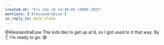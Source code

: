 ```yaml
---
created_at: "Fri Jan 28 14:40:05 +0000 2022"
mentions: ['AlessandraEsse']
in_reply_to: @ale_oldno
---
```


@AlessandraEsse The kids like to get up at 6, so I got used to it that way. By 7, I'm ready to go. 😅
